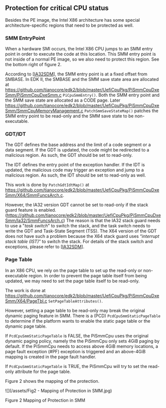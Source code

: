 <!--- @file

  Protection for Critical CPU status .md for 
    A Tour Beyond BIOS - Memory Protection in UEFI BIOS
  Copyright (c) 2017, Intel Corporation. All rights reserved.<BR>
  Redistribution and use in source (original document form) and 'compiled'
  forms (converted to PDF, epub, HTML and other formats) with or without
   modification, are permitted provided that the following conditions are met:
  1) Redistributions of source code (original document form) must retain the
     above copyright notice, this list of conditions and the following
     disclaimer as the first lines of this file unmodified.
  2) Redistributions in compiled form (transformed to other DTDs, converted to
     PDF, epub, HTML and other formats) must reproduce the above copyright
     notice, this list of conditions and the following disclaimer in the
     documentation and/or other materials provided with the distribution.
  THIS DOCUMENTATION IS PROVIDED BY TIANOCORE PROJECT "AS IS" AND ANY EXPRESS OR
  IMPLIED WARRANTIES, INCLUDING, BUT NOT LIMITED TO, THE IMPLIED WARRANTIES OF
  MERCHANTABILITY AND FITNESS FOR A PARTICULAR PURPOSE ARE DISCLAIMED. IN NO
  EVENT SHALL TIANOCORE PROJECT  BE LIABLE FOR ANY DIRECT, INDIRECT, INCIDENTAL,
  SPECIAL, EXEMPLARY, OR CONSEQUENTIAL DAMAGES (INCLUDING, BUT NOT LIMITED TO,
  PROCUREMENT OF SUBSTITUTE GOODS OR SERVICES; LOSS OF USE, DATA, OR PROFITS;
  OR BUSINESS INTERRUPTION) HOWEVER CAUSED AND ON ANY THEORY OF LIABILITY,
  WHETHER IN CONTRACT, STRICT LIABILITY, OR TORT (INCLUDING NEGLIGENCE OR
  OTHERWISE) ARISING IN ANY WAY OUT OF THE USE OF THIS DOCUMENTATION, EVEN IF
   ADVISED OF THE POSSIBILITY OF SUCH DAMAGE.

-->


## Protection for critical CPU status

Besides the PE image, the Intel X86 architecture has some special architecture-specific regions that need to be protected as well.

### SMM EntryPoint

When a hardware SMI occurs, the Intel X86 CPU jumps to an SMM entry point in order to execute the code at this location. This SMM entry point is not inside of a normal PE image, so we also need to protect this region. See the bottom right of figure 2.

According to \[[IA32SDM](https://software.intel.com/en-us/articles/intel-sdm "IA32SDM")\], the SMM entry point is at a fixed offset from SMBASE. In EDK II, the SMBASE and the SMM save state area are allocated at [https:\/\/github.com\/tianocore\/edk2\/blob\/master\/UefiCpuPkg\/PiSmmCpuDxeSmm\/PiSmmCpuDxeSmm.c](https://github.com/tianocore/edk2/blob/master/UefiCpuPkg/PiSmmCpuDxeSmm/PiSmmCpuDxeSmm.c) `PiCpuSmmEntry()`. Both the SMM entry point and the SMM save state are allocated as a CODE page. Later [https:\/\/github.com\/tianocore\/edk2\/blob\/master\/UefiCpuPkg\/PiSmmCpuDxeSmm\/SmmCpuMemoryManagement.c](https://github.com/tianocore/edk2/blob/master/UefiCpuPkg/PiSmmCpuDxeSmm/SmmCpuMemoryManagement.c)  `PatchSmmSaveStateMap()` patches the SMM entry point to be read-only and the SMM save state to be non-executable.

### GDT\/IDT

The GDT defines the base address and the limit of a code segment or a data segment. If the GDT is updated, the code might be redirected to a malicious region. As such, the GDT should be set to read-only.

The IDT defines the entry point of the exception handler. If the IDT is updated, the malicious code may trigger an exception and jump to a malicious region. As such, the IDT should be set to read-only as well.

This work is done by `PatchGdtIdtMap()` at [https:\/\/github.com\/tianocore\/edk2\/blob\/master\/UefiCpuPkg\/PiSmmCpuDxeSmm\/X64\/SmmFuncsArch.c](https://github.com/tianocore/edk2/blob/master/UefiCpuPkg/PiSmmCpuDxeSmm/X64/SmmFuncsArch.c).

However, the IA32 version GDT cannot be set to read-only if the stack guard feature is enabled. \([https:\/\/github.com\/tianocore\/edk2\/blob\/master\/UefiCpuPkg\/PiSmmCpuDxeSmm\/Ia32\/SmmFuncsArch.c](https://github.com/tianocore/edk2/blob/master/UefiCpuPkg/PiSmmCpuDxeSmm/Ia32/SmmFuncsArch.c)\) The reason is that the IA32 stack guard needs to use a "_task switch_" to switch the stack, and the task switch needs to write the GDT and Task-State Segment \(TSS\). The X64 version of the GDT does not have such a problem because the X64 stack guard uses “_interrupt stack table \(IST\)_” to switch the stack. For details of the stack switch and exceptions, please refer to \[[IA32SDM](https://software.intel.com/en-us/articles/intel-sdm "IA32SDM")\].

### Page Table

In an X86 CPU, we rely on the page table to set up the read-only or non-executable region. In order to prevent the page table itself from being updated, we may need to set the page table itself to be read-only.

The work is done at [https:\/\/github.com\/tianocore\/edk2\/blob\/master\/UefiCpuPkg\/PiSmmCpuDxeSmm\/X64\/PageTbl.c](https://github.com/tianocore/edk2/blob/master/UefiCpuPkg/PiSmmCpuDxeSmm/X64/PageTbl.c) `SetPageTableAttributes()`.

However, setting a page table to be read-only may break the original dynamic paging feature in SMM. There is a \(PCD\) `PcdCpuSmmStaticPageTable` to determine if the platform wants to enable the static page table or the dynamic page table.

If `PcdCpuSmmStaticPageTable` is FALSE, the PiSmmCpu uses the original dynamic paging policy, namely the the PiSmmCpu only sets 4GiB paging by default. If the PiSmmCpu needs to access above 4GiB memory locations, a page fault exception \(\#PF\) exception is triggered and an above-4GiB mapping is created in the page fault handler.

If `PcdCpuSmmStaticPageTable` is TRUE, the PiSmmCpu will try to set the read-only attribute for the page table.

Figure 2 shows the mapping of the protection.

![](/assets/Fig2 - Mapping of Protection in SMM.jpg)

Figure 2 Mapping of Protection in SMM


